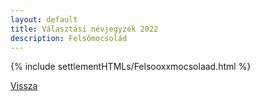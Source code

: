 ```yaml
---
layout: default
title: Választási névjegyzék 2022
description: Felsőmocsolád
---
```


{% include settlementHTMLs/Felsooxxmocsolaad.html %}

[Vissza](../)